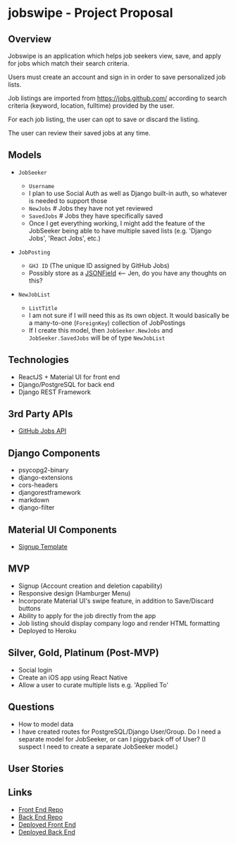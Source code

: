 # jobswipe - Project Proposal

## Overview

Jobswipe is an application which helps job seekers view, save, and apply for jobs which
match their search criteria.

Users must create an account and sign in in order to save personalized job lists.

Job listings are imported from https://jobs.github.com/ according to search criteria (keyword, location, fulltime) provided by the user.

For each job listing, the user can opt to save or discard the listing.

The user can review their saved jobs at any time.

## Models

- `JobSeeker`

  - `Username`
  - I plan to use Social Auth as well as Django built-in auth, so whatever is needed to support those
  - `NewJobs` # Jobs they have not yet reviewed
  - `SavedJobs` # Jobs they have specifically saved
  - Once I get everything working, I might add the feature of the JobSeeker being able to have multiple saved lists (e.g. 'Django Jobs', 'React Jobs', etc.)

- `JobPosting`

  - `GHJ ID` (The unique ID assigned by GitHub Jobs)
  - Possibly store as a [JSONField](https://docs.djangoproject.com/en/3.0/ref/contrib/postgres/fields/#jsonfield) <-- Jen, do you have any thoughts on this?

- `NewJobList`
  - `ListTitle`
  - I am not sure if I will need this as its own object. It would basically be a many-to-one (`ForeignKey`) collection of JobPostings
  - If I create this model, then `JobSeeker.NewJobs` and `JobSeeker.SavedJobs` will be of type `NewJobList`

## Technologies

- ReactJS + Material UI for front end
- Django/PostgreSQL for back end
- Django REST Framework

## 3rd Party APIs

- [GitHub Jobs API](https://jobs.github.com/api)

## Django Components

- psycopg2-binary
- django-extensions
- cors-headers
- djangorestframework
- markdown
- django-filter

## Material UI Components

- [Signup Template](https://github.com/mui-org/material-ui/tree/master/docs/src/pages/getting-started/templates/sign-up)

## MVP

- Signup (Account creation and deletion capability)
- Responsive design (Hamburger Menu)
- Incorporate Material UI's swipe feature, in addition to Save/Discard buttons
- Ability to apply for the job directly from the app
- Job listing should display company logo and render HTML formatting
- Deployed to Heroku

## Silver, Gold, Platinum (Post-MVP)

- Social login
- Create an iOS app using React Native
- Allow a user to curate multiple lists e.g. 'Applied To'

## Questions

- How to model data
- I have created routes for PostgreSQL/Django User/Group. Do I need a separate model for JobSeeker, or can I piggyback off of User? (I suspect I need to create a separate JobSeeker model.)

## User Stories

## Links

- [Front End Repo](https://github.com/michelene/jobswipe_fe)
- [Back End Repo](https://github.com/michelene/jobswipe_be)
- [Deployed Front End]()
- [Deployed Back End]()
